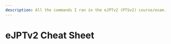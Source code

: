 ```yaml
---
description: All the commands I ran in the eJPTv2 (PTSv2) course/exam.
---
```


# eJPTv2 Cheat Sheet

